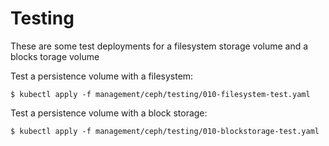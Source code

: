 # Testing

These are some test deployments for a filesystem storage volume and a blocks torage volume

Test a persistence volume with a filesystem:

	$ kubectl apply -f management/ceph/testing/010-filesystem-test.yaml

Test a persistence volume with a block storage:

	$ kubectl apply -f management/ceph/testing/010-blockstorage-test.yaml



		